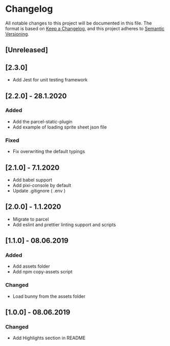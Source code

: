 # Changelog

All notable changes to this project will be documented in this file.
The format is based on [Keep a Changelog](https://keepachangelog.com/en/1.0.0/),
and this project adheres to [Semantic Versioning](https://semver.org/spec/v2.0.0.html).

## [Unreleased]

## [2.3.0]

-   Add Jest for unit testing framework

## [2.2.0] - 28.1.2020

### Added

-   Add the parcel-static-plugin
-   Add example of loading sprite sheet json file

### Fixed

-   Fix overwriting the default typings

## [2.1.0] - 7.1.2020

-   Add babel support
-   Add pixi-console by default
-   Update .gitignore ( .env )

## [2.0.0] - 1.1.2020

-   Migrate to parcel
-   Add eslint and prettier linting support and scripts

## [1.1.0] - 08.06.2019

### Added

-   Add assets folder
-   Add npm copy-assets script

### Changed

-   Load bunny from the assets folder

## [1.0.0] - 08.06.2019

### Changed

-   Add Highlights section in README
